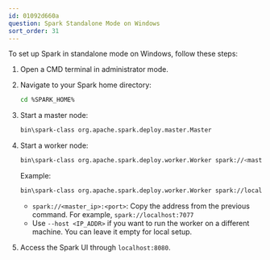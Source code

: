 ```yaml
---
id: 01092d660a
question: Spark Standalone Mode on Windows
sort_order: 31
---
```


To set up Spark in standalone mode on Windows, follow these steps:

1. Open a CMD terminal in administrator mode.

2. Navigate to your Spark home directory:
   
   ```bash
   cd %SPARK_HOME%
   ```

3. Start a master node:
   
   ```bash
   bin\spark-class org.apache.spark.deploy.master.Master
   ```

4. Start a worker node:
   
   ```bash
   bin\spark-class org.apache.spark.deploy.worker.Worker spark://<master_ip>:<port> --host <IP_ADDR>
   ```
   
   Example:
   
   ```bash
   bin\spark-class org.apache.spark.deploy.worker.Worker spark://localhost:7077 --host <IP_ADDR>
   ```

   - `spark://<master_ip>:<port>`: Copy the address from the previous command. For example, `spark://localhost:7077`
   - Use `--host <IP_ADDR>` if you want to run the worker on a different machine. You can leave it empty for local setup.

5. Access the Spark UI through `localhost:8080`.